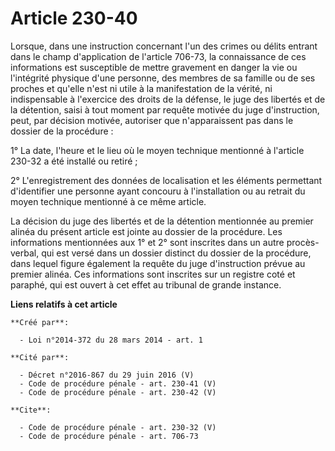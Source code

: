 # Article 230-40

Lorsque, dans une instruction concernant l'un des crimes ou délits entrant dans le champ d'application de l'article 706-73,
la connaissance de ces informations est susceptible de mettre gravement en danger la vie ou l'intégrité physique d'une
personne, des membres de sa famille ou de ses proches et qu'elle n'est ni utile à la manifestation de la vérité, ni
indispensable à l'exercice des droits de la défense, le juge des libertés et de la détention, saisi à tout moment par requête
motivée du juge d'instruction, peut, par décision motivée, autoriser que n'apparaissent pas dans le dossier de la
procédure : 

1° La date, l'heure et le lieu où le moyen technique mentionné à l'article 230-32 a été installé ou retiré ; 

2° L'enregistrement des données de localisation et les éléments permettant d'identifier une personne ayant concouru à
l'installation ou au retrait du moyen technique mentionné à ce même article. 

La décision du juge des libertés et de la détention mentionnée au premier alinéa du présent article est jointe au dossier de
la procédure. Les informations mentionnées aux 1° et 2° sont inscrites dans un autre procès-verbal, qui est versé dans un
dossier distinct du dossier de la procédure, dans lequel figure également la requête du juge d'instruction prévue au premier
alinéa. Ces informations sont inscrites sur un registre coté et paraphé, qui est ouvert à cet effet au tribunal de grande
instance.

**Liens relatifs à cet article**

	**Créé par**:

	  - Loi n°2014-372 du 28 mars 2014 - art. 1

	**Cité par**:

	  - Décret n°2016-867 du 29 juin 2016 (V)
	  - Code de procédure pénale - art. 230-41 (V)
	  - Code de procédure pénale - art. 230-42 (V)

	**Cite**:

	  - Code de procédure pénale - art. 230-32 (V)
	  - Code de procédure pénale - art. 706-73
